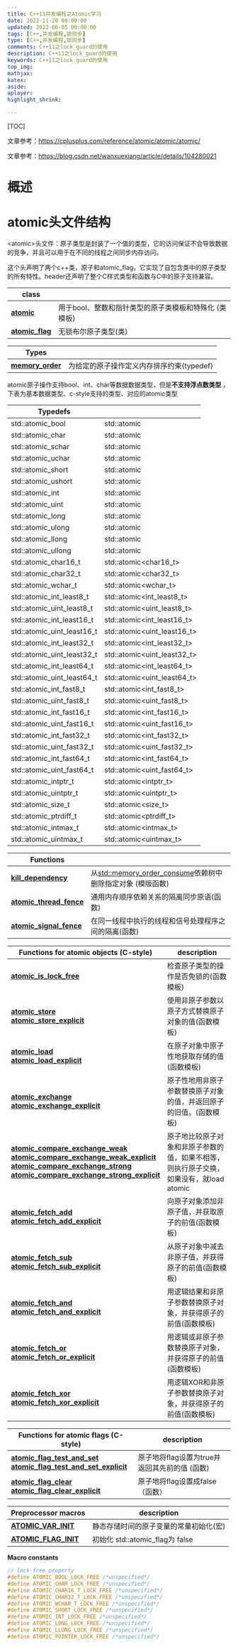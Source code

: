 ```yaml
---
title: C++11并发编程之Atomic学习
date: 2022-11-20 00:00:00
updated: 2022-06-05 00:00:00
tags: [C++,并发编程,锁同步]
type: [C++,并发编程,锁同步]
comments: C++11之lock_guard的使用
description: C++11之lock_guard的使用
keywords: C++11之lock_guard的使用
top_img:
mathjax:
katex:
aside:
aplayer:
highlight_shrink:

---
```


[TOC]

文章参考：https://cplusplus.com/reference/atomic/atomic/atomic/

文章参考：https://blog.csdn.net/wanxuexiang/article/details/104280021

# 概述





# atomic头文件结构

\<atomic>头文件：原子类型是封装了一个值的类型，它的访问保证不会导致数据的竞争，并且可以用于在不同的线程之间同步内存访问。

这个头声明了两个c++类，原子和atomic_flag，它实现了自包含类中的原子类型的所有特性。header还声明了整个C样式类型和函数与C中的原子支持兼容。

| **class**                                                    |                                                       |
| ------------------------------------------------------------ | ----------------------------------------------------- |
| [**atomic**](https://links.jianshu.com/go?to=http%3A%2F%2Fwww.cplusplus.com%2Freference%2Fatomic%2Fatomic%2F) | 用于bool、整数和指针类型的原子类模板和特殊化 (类模板) |
| [**atomic_flag**](https://links.jianshu.com/go?to=http%3A%2F%2Fwww.cplusplus.com%2Freference%2Fatomic%2Fatomic_flag%2F) | 无锁布尔原子类型(类)                                  |

| **Types**                                                    |                                           |
| ------------------------------------------------------------ | ----------------------------------------- |
| [**memory_order**](https://links.jianshu.com/go?to=http%3A%2F%2Fwww.cplusplus.com%2Freference%2Fatomic%2Fmemory_order%2F) | 为给定的原子操作定义内存排序约束(typedef) |



atomic原子操作支持bool、int、char等数据数据类型，但是**不支持浮点数类型** ，下表为基本数据类型、c-style支持的类型、对应的atomic类型

| Typedefs                   |                                 |
| -------------------------- | ------------------------------- |
| std::atomic_bool           | std::atomic<bool>               |
| std::atomic_char           | std::atomic<char>               |
| std::atomic_schar          | std::atomic<signed char>        |
| std::atomic_uchar          | std::atomic<unsigned char>      |
| std::atomic_short          | std::atomic<short>              |
| std::atomic_ushort         | std::atomic<unsigned short>     |
| std::atomic_int            | std::atomic<int>                |
| std::atomic_uint           | std::atomic<unsigned int>       |
| std::atomic_long           | std::atomic<long>               |
| std::atomic_ulong          | std::atomic<unsigned long>      |
| std::atomic_llong          | std::atomic<long long>          |
| std::atomic_ullong         | std::atomic<unsigned long long> |
| std::atomic_char16_t       | std::atomic<char16_t>           |
| std::atomic_char32_t       | std::atomic<char32_t>           |
| std::atomic_wchar_t        | std::atomic<wchar_t>            |
| std::atomic_int_least8_t   | std::atomic<int_least8_t>       |
| std::atomic_uint_least8_t  | std::atomic<uint_least8_t>      |
| std::atomic_int_least16_t  | std::atomic<int_least16_t>      |
| std::atomic_uint_least16_t | std::atomic<uint_least16_t>     |
| std::atomic_int_least32_t  | std::atomic<int_least32_t>      |
| std::atomic_uint_least32_t | std::atomic<uint_least32_t>     |
| std::atomic_int_least64_t  | std::atomic<int_least64_t>      |
| std::atomic_uint_least64_t | std::atomic<uint_least64_t>     |
| std::atomic_int_fast8_t    | std::atomic<int_fast8_t>        |
| std::atomic_uint_fast8_t   | std::atomic<uint_fast8_t>       |
| std::atomic_int_fast16_t   | std::atomic<int_fast16_t>       |
| std::atomic_uint_fast16_t  | std::atomic<uint_fast16_t>      |
| std::atomic_int_fast32_t   | std::atomic<int_fast32_t>       |
| std::atomic_uint_fast32_t  | std::atomic<uint_fast32_t>      |
| std::atomic_int_fast64_t   | std::atomic<int_fast64_t>       |
| std::atomic_uint_fast64_t  | std::atomic<uint_fast64_t>      |
| std::atomic_intptr_t       | std::atomic<intptr_t>           |
| std::atomic_uintptr_t      | std::atomic<uintptr_t>          |
| std::atomic_size_t         | std::atomic<size_t>             |
| std::atomic_ptrdiff_t      | std::atomic<ptrdiff_t>          |
| std::atomic_intmax_t       | std::atomic<intmax_t>           |
| std::atomic_uintmax_t      | std::atomic<uintmax_t>          |

| **Functions**                                                |                                                              |
| ------------------------------------------------------------ | ------------------------------------------------------------ |
| [**kill_dependency**](https://links.jianshu.com/go?to=http%3A%2F%2Fwww.cplusplus.com%2Freference%2Fatomic%2Fkill_dependency%2F) | 从[std::memory_order_consume](https://links.jianshu.com/go?to=http%3A%2F%2Fen.cppreference.com%2Fw%2Fcpp%2Fatomic%2Fmemory_order)依赖树中删除指定对象 (模版函数) |
| [**atomic_thread_fence**](https://links.jianshu.com/go?to=http%3A%2F%2Fwww.cplusplus.com%2Freference%2Fatomic%2Fatomic_thread_fence%2F) | 通用内存顺序依赖关系的隔离同步原语(函数)                     |
| [**atomic_signal_fence**](https://links.jianshu.com/go?to=http%3A%2F%2Fwww.cplusplus.com%2Freference%2Fatomic%2Fatomic_signal_fence%2F) | 在同一线程中执行的线程和信号处理程序之间的隔离(函数)         |

| **Functions for atomic objects (C-style)**                   | description                                                  |
| ------------------------------------------------------------ | ------------------------------------------------------------ |
| [**atomic_is_lock_free**](https://links.jianshu.com/go?to=http%3A%2F%2Fwww.cplusplus.com%2Freference%2Fatomic%2Fatomic_is_lock_free%2F) | 检查原子类型的操作是否免锁的(函数模板)                       |
| [**atomic_store**](https://links.jianshu.com/go?to=http%3A%2F%2Fwww.cplusplus.com%2Freference%2Fatomic%2Fatomic_store%2F)  </br>  [**atomic_store_explicit**](https://links.jianshu.com/go?to=http%3A%2F%2Fwww.cplusplus.com%2Freference%2Fatomic%2Fatomic_store_explicit%2F) | 使用非原子参数以原子方式替换原子对象的值(函数模板)           |
| [**atomic_load**](https://links.jianshu.com/go?to=http%3A%2F%2Fwww.cplusplus.com%2Freference%2Fatomic%2Fatomic_load%2F)  </br>  [**atomic_load_explicit**](https://links.jianshu.com/go?to=http%3A%2F%2Fwww.cplusplus.com%2Freference%2Fatomic%2Fatomic_load_explicit%2F) | 在原子对象中原子性地获取存储的值(函数模板)                   |
| [**atomic_exchange**](https://links.jianshu.com/go?to=http%3A%2F%2Fwww.cplusplus.com%2Freference%2Fatomic%2Fatomic_exchange%2F)  </br>  [**atomic_exchange_explicit**](https://links.jianshu.com/go?to=http%3A%2F%2Fwww.cplusplus.com%2Freference%2Fatomic%2Fatomic_exchange_explicit%2F) | 原子性地用非原子参数替换原子对象的值，并返回原子的旧值。(函数模板) |
| [**atomic_compare_exchange_weak**](https://links.jianshu.com/go?to=http%3A%2F%2Fwww.cplusplus.com%2Freference%2Fatomic%2Fatomic_compare_exchange_weak%2F) </br> [**atomic_compare_exchange_weak_explicit**](https://links.jianshu.com/go?to=http%3A%2F%2Fwww.cplusplus.com%2Freference%2Fatomic%2Fatomic_compare_exchange_weak_explicit%2F) </br> [**atomic_compare_exchange_strong**](https://links.jianshu.com/go?to=http%3A%2F%2Fwww.cplusplus.com%2Freference%2Fatomic%2Fatomic_compare_exchange_strong%2F) </br> [**atomic_compare_exchange_strong_explicit**](https://links.jianshu.com/go?to=http%3A%2F%2Fwww.cplusplus.com%2Freference%2Fatomic%2Fatomic_compare_exchange_strong_explicit%2F) | 原子地比较原子对象和非原子参数的值，如果不相等，则执行原子交换，如果没有，就load atomic |
| [**atomic_fetch_add**](https://links.jianshu.com/go?to=http%3A%2F%2Fwww.cplusplus.com%2Freference%2Fatomic%2Fatomic_fetch_add%2F) </br> [**atomic_fetch_add_explicit**](https://links.jianshu.com/go?to=http%3A%2F%2Fwww.cplusplus.com%2Freference%2Fatomic%2Fatomic_fetch_add_explicit%2F) | 向原子对象添加非原子值，并获取原子的前值(函数模板)           |
| [**atomic_fetch_sub**](https://links.jianshu.com/go?to=http%3A%2F%2Fwww.cplusplus.com%2Freference%2Fatomic%2Fatomic_fetch_sub%2F) </br> [**atomic_fetch_sub_explicit**](https://links.jianshu.com/go?to=http%3A%2F%2Fwww.cplusplus.com%2Freference%2Fatomic%2Fatomic_fetch_sub_explicit%2F) | 从原子对象中减去非原子值，并获得原子的前值(函数模板)         |
| [**atomic_fetch_and**](https://links.jianshu.com/go?to=http%3A%2F%2Fwww.cplusplus.com%2Freference%2Fatomic%2Fatomic_fetch_and%2F) </br> [**atomic_fetch_and_explicit**](https://links.jianshu.com/go?to=http%3A%2F%2Fwww.cplusplus.com%2Freference%2Fatomic%2Fatomic_fetch_and_explicit%2F) | 用逻辑结果和非原子参数替换原子对象，并获得原子的前值(函数模板) |
| [**atomic_fetch_or**](https://links.jianshu.com/go?to=http%3A%2F%2Fwww.cplusplus.com%2Freference%2Fatomic%2Fatomic_fetch_or%2F) </br> [**atomic_fetch_or_explicit**](https://links.jianshu.com/go?to=http%3A%2F%2Fwww.cplusplus.com%2Freference%2Fatomic%2Fatomic_fetch_or_explicit%2F) | 用逻辑或非原子参数替换原子对象，并获得原子的前值(函数模板)   |
| [**atomic_fetch_xor**](https://links.jianshu.com/go?to=http%3A%2F%2Fwww.cplusplus.com%2Freference%2Fatomic%2Fatomic_fetch_xor%2F) [**atomic_fetch_xor_explicit**](https://links.jianshu.com/go?to=http%3A%2F%2Fwww.cplusplus.com%2Freference%2Fatomic%2Fatomic_fetch_xor_explicit%2F) | 用逻辑XOR和非原子参数替换原子对象，并获得原子的前值(函数模板) |

| Functions for atomic flags (C-style)                         | description                                   |
| ------------------------------------------------------------ | --------------------------------------------- |
| [**atomic_flag_test_and_set**](https://links.jianshu.com/go?to=http%3A%2F%2Fwww.cplusplus.com%2Freference%2Fatomic%2Fatomic_flag_test_and_set%2F)</br>[**atomic_flag_test_and_set_explicit**](https://links.jianshu.com/go?to=http%3A%2F%2Fwww.cplusplus.com%2Freference%2Fatomic%2Fatomic_flag_test_and_set_explicit%2F) | 原子地将flag设置为true并返回其先前的值 (函数) |
| [**atomic_flag_clear**](https://links.jianshu.com/go?to=http%3A%2F%2Fwww.cplusplus.com%2Freference%2Fatomic%2Fatomic_flag_clear%2F)</br>[**atomic_flag_clear_explicit**](https://links.jianshu.com/go?to=http%3A%2F%2Fwww.cplusplus.com%2Freference%2Fatomic%2Fatomic_flag_clear_explicit%2F) | 原子地将flag设置成false（函数）               |

| Preprocessor macros                                          | description                            |
| ------------------------------------------------------------ | -------------------------------------- |
| [**ATOMIC_VAR_INIT**](https://links.jianshu.com/go?to=http%3A%2F%2Fwww.cplusplus.com%2Freference%2Fatomic%2FATOMIC_VAR_INIT%2F) | 静态存储时间的原子变量的常量初始化(宏) |
| [**ATOMIC_FLAG_INIT**](https://links.jianshu.com/go?to=http%3A%2F%2Fwww.cplusplus.com%2Freference%2Fatomic%2FATOMIC_FLAG_INIT%2F) | 初始化 std::atomic_flag为 false        |









**Macro constants**

```c++
// lock-free property
#define ATOMIC_BOOL_LOCK_FREE /*unspecified*/
#define ATOMIC_CHAR_LOCK_FREE /*unspecified*/
#define ATOMIC_CHAR16_T_LOCK_FREE /*unspecified*/
#define ATOMIC_CHAR32_T_LOCK_FREE /*unspecified*/
#define ATOMIC_WCHAR_T_LOCK_FREE /*unspecified*/
#define ATOMIC_SHORT_LOCK_FREE /*unspecified*/
#define ATOMIC_INT_LOCK_FREE /*unspecified*/
#define ATOMIC_LONG_LOCK_FREE /*unspecified*/
#define ATOMIC_LLONG_LOCK_FREE /*unspecified*/
#define ATOMIC_POINTER_LOCK_FREE /*unspecified*/
```
















